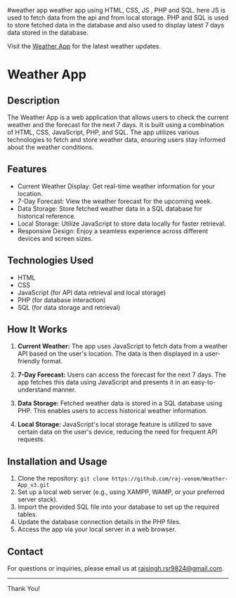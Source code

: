 #weather app
weather app using HTML, CSS, JS , PHP and SQL.
here JS is used to fetch data from the api  and from local storage.
PHP and SQL is used to store fetched data in the database and also used to display latest 7 days data stored in the database.

Visit the [Weather App](https://raj-weatherapp.infinityfreeapp.com/weather.php) for the latest weather updates.

# Weather App

## Description

The Weather App is a web application that allows users to check the current weather and the forecast for the next 7 days. It is built using a combination of HTML, CSS, JavaScript, PHP, and SQL. The app utilizes various technologies to fetch and store weather data, ensuring users stay informed about the weather conditions.

## Features

- Current Weather Display: Get real-time weather information for your location.
- 7-Day Forecast: View the weather forecast for the upcoming week.
- Data Storage: Store fetched weather data in a SQL database for historical reference.
- Local Storage: Utilize JavaScript to store data locally for faster retrieval.
- Responsive Design: Enjoy a seamless experience across different devices and screen sizes.

## Technologies Used

- HTML
- CSS
- JavaScript (for API data retrieval and local storage)
- PHP (for database interaction)
- SQL (for data storage and retrieval)

## How It Works

1. **Current Weather:** The app uses JavaScript to fetch data from a weather API based on the user's location. The data is then displayed in a user-friendly format.

2. **7-Day Forecast:** Users can access the forecast for the next 7 days. The app fetches this data using JavaScript and presents it in an easy-to-understand manner.

3. **Data Storage:** Fetched weather data is stored in a SQL database using PHP. This enables users to access historical weather information.

4. **Local Storage:** JavaScript's local storage feature is utilized to save certain data on the user's device, reducing the need for frequent API requests.

## Installation and Usage

1. Clone the repository: `git clone https://github.com/raj-venom/Weather-App_v3.git`
2. Set up a local web server (e.g., using XAMPP, WAMP, or your preferred server stack).
3. Import the provided SQL file into your database to set up the required tables.
4. Update the database connection details in the PHP files.
5. Access the app via your local server in a web browser.

## Contact

For questions or inquiries, please email us at rajsingh.rsr9824@gmail.com.

---

Thank You!
